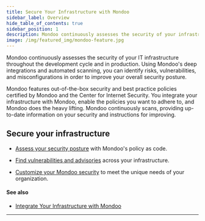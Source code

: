 ```yaml
---
title: Secure Your Infrastructure with Mondoo
sidebar_label: Overview
hide_table_of_contents: true
sidebar_position: 1
description: Mondoo continuously assesses the security of your infrastructure throughout the development cycle and in production.
image: /img/featured_img/mondoo-feature.jpg
---
```


Mondoo continuously assesses the security of your IT infrastructure throughout the development cycle and in production. Using Mondoo's deep integrations and automated scanning, you can identify risks, vulnerabilities, and misconfigurations in order to improve your overall security posture.

Mondoo features out-of-the-box security and best practice policies certified by Mondoo and the Center for Internet Security. You integrate your infrastructure with Mondoo, enable the policies you want to adhere to, and Mondoo does the heavy lifting. Mondoo continuously scans, providing up-to-date information on your security and instructions for improving.

## Secure your infrastructure

- [Assess your security posture](/platform/security/posture/overview/) with Mondoo's policy as code.

- [Find vulnerabilities and advisories](/platform/security/posture/vulnerabilities/) across your infrastructure.

- [Customize your Mondoo security](/platform/security/customize/overview/) to meet the unique needs of your organization.

#### See also

- [Integrate Your Infrastructure with Mondoo](/platform/infra/overview/)

---
